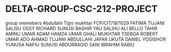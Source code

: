 # DELTA-GROUP-CSC-212-PROJECT
group memebers 
Abdullahi Tijjni mukhtar  FCP/CIT/18/1029
FATIMA TIJJANI
SALISU OSSY RICHARD 
SUNUSI BASHIR YAU
SALIHU ALI BELLO
TAHIR AMINU
UMAR ADAM HAMZA
UMAR GHALI MUKHTAR
TSEBGA ROBERT
UMAR ADO AHMAD
TIJJANI ABDULLAHI JAFAR
UKUTA DANIEL YOGISHOR
YUNUSA NAFIU
SUNUSI ABDURRAGID SANI
IBRAHIM RABIU

